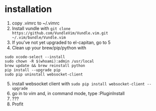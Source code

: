# installation
1. copy .vimrc to ~/.vimrc
2. Install vundle with ```git clone https://github.com/VundleVim/Vundle.vim.git ~/.vim/bundle/Vundle.vim```
3. If you've not yet upgraded to el-capitan, go to 5
4. Clean up your brew/pip/python with
```
sudo xcode-select --install
sudo chown -R $(whoami):admin /usr/local
brew update && brew reinstall python
pip install --upgrade pip
sudo pip uninstall websocket-client
```
5. install websocket client with ```sudo pip install websocket-client --upgrade```
6. go in to vim and, in command mode, type :PluginInstall
7. ???
8. Profit
